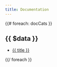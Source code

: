 ```yaml
---
title: Documentation
---
```

<div class='docs-list'>
  {{# foreach: docCats }}
    <h2>{{ $data }} </h2>
    <ul data-bind='foreach: $root.docCatMap.get($data)'>
      <li><a href='/a/{{ template }}.html'>{{ title }}</a>
    </ul>
  {{/ foreach }}
</div>
